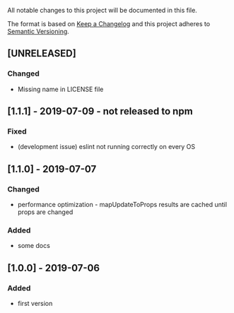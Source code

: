 All notable changes to this project will be documented in this file.

The format is based on [Keep a Changelog](http://keepachangelog.com/en/1.0.0/)
and this project adheres to [Semantic Versioning](http://semver.org/spec/v2.0.0.html).

## [UNRELEASED]
### Changed
- Missing name in LICENSE file

## [1.1.1] - 2019-07-09 - not released to npm
### Fixed
- (development issue) eslint not running correctly on every OS

## [1.1.0] - 2019-07-07
### Changed
- performance optimization - mapUpdateToProps results are cached until props are changed
### Added
- some docs

## [1.0.0] - 2019-07-06
### Added
- first version
